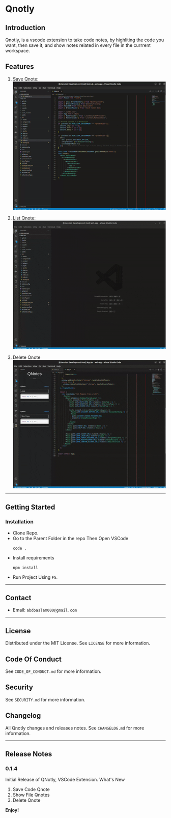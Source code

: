 # Qnotly

## Introduction
Qnotly, is a vscode extension to take code notes, by highliting the code you want, then save it, and show notes related in every file in the currrent workspace.

## Features

1. Save Qnote:
![Add Qnotes](images/AddQNotes.gif)

2. List Qnote:
![Show File Qnotes](images/ShowQNotes.gif)

3. Delete Qnote
![Delete Qnote](images/DeleteQNote.gif)


---
## Getting Started

### Installation
* Clone Repo.
* Go to the Parent Folder in the repo Then Open VSCode
    ```
    code .
    ```
* Install requirements 
    ```
    npm install
    ```
* Run Project Using `F5`.


---
## Contact
* Email: `abdoaslam000@gmail.com`


---
## License
Distributed under the MIT License. See `LICENSE` for more information.


## Code Of Conduct
See `CODE_OF_CONDUCT.md` for more information.


## Security
See `SECURITY.md` for more information.


## Changelog
All Qnotly changes and releases notes. See `CHANGELOG.md` for more information.


---
## Release Notes

### 0.1.4
Initial Release of QNotly, VSCode Extension.
What's New
1. Save Code Qnote
2. Show File Qnotes
3. Delete Qnote

**Enjoy!**
